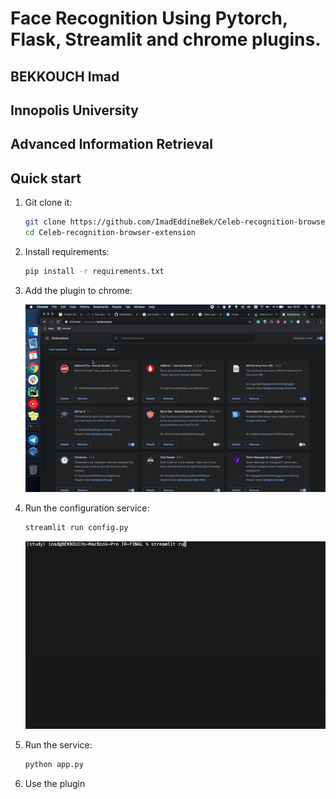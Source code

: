 # Face Recognition Using Pytorch, Flask, Streamlit and chrome plugins.
## BEKKOUCH Imad
## Innopolis University
## Advanced Information Retrieval


## Quick start

1. Git clone it:
    ```bash
    git clone https://github.com/ImadEddineBek/Celeb-recognition-browser-extension.git
    cd Celeb-recognition-browser-extension
    ```
1. Install requirements:
    ```bash
    pip install -r requirements.txt
    ```
1. Add the plugin to chrome:

    ![Alt Text](examples/install-plugin.gif)


1. Run the configuration service:
    ```bash
    streamlit run config.py
    ```
    
    ![Alt Text](examples/run-config.gif)
    
1. Run the service:
    ```bash
    python app.py
    ```
    
1. Use the plugin